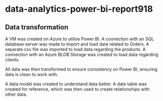 # data-analytics-power-bi-report918

## Data transformation

A VM was created on Azure to utilise Power BI. A coonection with an SQL database server was made to import and load data related to Orders.
A separate csv file was imported to load data regarding the products.
A connection with an Azure BLOB Storage was created to load data regarding clients.

All data was then transformed to ensure consistency on Power BI, ensuring data is clean to work with.

A data model was created to understand data better. A date table was created for reference, which was then used to create relationships with other data. 
